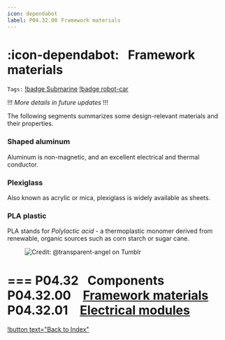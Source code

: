 ```yaml
---
icon: dependabot
label: P04.32.00⠀Framework materials
---
```

# :icon-dependabot:⠀Framework materials
`Tags:` [!badge Submarine](/projects/P04-submarine.md) [!badge robot-car]()

!!!
*More details in future updates*
!!!

The following segments summarizes some design-relevant materials and their properties.

### Shaped aluminum
Aluminum is non-magnetic, and an excellent electrical and thermal conductor. 

### Plexiglass
Also known as acrylic or mica, plexiglass is widely available as sheets.

### PLA plastic
PLA stands for *Polylactic acid* - a thermoplastic monomer derived from renewable, organic sources such as corn starch or sugar cane. 


<figure>
    <img src="https://64.media.tumblr.com/d103eb823dce2842c673f409f036857b/tumblr_mzx9wrdwFa1snc5kxo1_1280.gifv" alt="Credit: @transparent-angel on Tumblr">
</figure>

=== P04.32⠀Components
P04.32.00 ⠀[Framework materials](/projects/P04-submarine/P04-30-39-technical-details/P04-32-components/P04-32-00-framework-materials.md)\
P04.32.01 ⠀[Electrical modules](/projects/P04-submarine/P04-30-39-technical-details/P04-32-components/P04-32-01-electrical-modules.md)
===

[!button text="Back to Index"](/projects/P04-submarine/P04-10-19-about-the-project/P04-10-index.md)